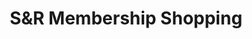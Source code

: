 ---
title: "S&R Membership Shopping"
url: /paranaque/sandr-membership-shopping/
shop: supermarket
---